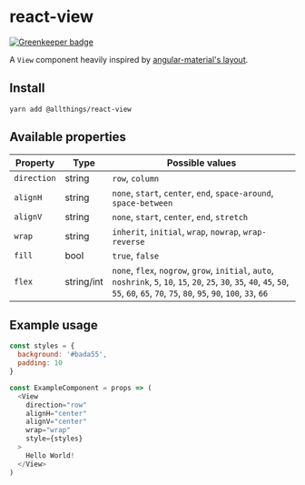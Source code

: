 # react-view

[![Greenkeeper badge](https://badges.greenkeeper.io/allthings/react-view.svg)](https://greenkeeper.io/)

A `View` component heavily inspired by [angular-material's layout](https://material.angularjs.org/latest/layout/introduction).

## Install

`yarn add @allthings/react-view`

## Available properties

Property | Type | Possible values
--- | --- | ---
`direction` | string | `row`, `column`
`alignH` | string | `none`, `start`, `center`, `end`, `space-around`, `space-between`
`alignV` | string | `none`, `start`, `center`, `end`, `stretch`
`wrap` | string | `inherit`, `initial`, `wrap`, `nowrap`, `wrap-reverse`
`fill` | bool | `true`, `false`
`flex` | string/int | `none`, `flex`, `nogrow`, `grow`, `initial`, `auto`, `noshrink`, `5`, `10`, `15`, `20`, `25`, `30`, `35`, `40`, `45`, `50`, `55`, `60`, `65`, `70`, `75`, `80`, `95`, `90`, `100`, `33`, `66`

## Example usage

```javascript
const styles = {
  background: '#bada55',
  padding: 10
}

const ExampleComponent = props => (
  <View
    direction="row"
    alignH="center"
    alignV="center"
    wrap="wrap"
    style={styles}
  >
    Hello World!
  </View>
)
```
